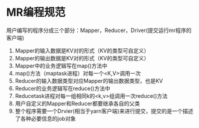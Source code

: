 # MR编程规范
用户编写的程序分成三个部分：Mapper，Reducer，Driver(提交运行mr程序的客户端)
1. Mapper的输入数据是KV对的形式（KV的类型可自定义）
2. Mapper的输出数据是KV对的形式（KV的类型可自定义）
3. Mapper中的业务逻辑写在map()方法中
4. map()方法（maptask进程）对每一个<K,V>调用一次
5. Reducer的输入数据类型对应Mapper的输出数据类型，也是KV
6. Reducer的业务逻辑写在reduce()方法中
7. Reducetask进程对每一组相同k的<k,v>组调用一次reduce()方法
8. 用户自定义的Mapper和Reducer都要继承各自的父类
9. 整个程序需要一个Drvier(相当于yarn客户端)来进行提交，提交的是一个描述了各种必要信息的job对象

